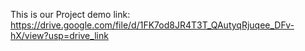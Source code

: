 This is our Project demo link:
https://drive.google.com/file/d/1FK7od8JR4T3T_QAutyqRjuqee_DFv-hX/view?usp=drive_link
